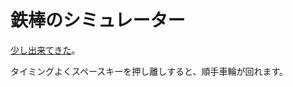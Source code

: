 # 鉄棒のシミュレーター

<a href="https://tamubun.github.io/HighBar/">少し出来てきた</a>。

タイミングよくスペースキーを押し離しすると、順手車輪が回れます。
